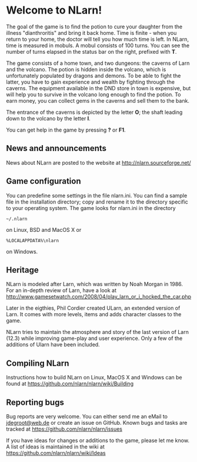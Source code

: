 Welcome to NLarn!
=================

The goal of the game is to find the potion to cure your daughter from the
illness "dianthroritis" and bring it back home. Time is finite - when you
return to your home, the doctor will tell you how much time is left. In
NLarn, time is measured in mobuls. A mobul consists of 100 turns. You can
see the number of turns elapsed in the status bar on the right, prefixed
with **T**.

The game consists of a home town, and two dungeons: the caverns of Larn and
the volcano. The potion is hidden inside the volcano, which is unfortunately
populated by dragons and demons. To be able to fight the latter, you have to
gain experience and wealth by fighting through the caverns. The equipment
available in the DND store in town is expensive, but will help you to survive
in the volcano long enough to find the potion. To earn money, you can collect
gems in the caverns and sell them to the bank.

The entrance of the caverns is depicted by the letter **O**; the shaft leading
down to the volcano by the letter **I**.

You can get help in the game by pressing **?** or **F1**.


## News and announcements

News about NLarn are posted to the website at http://nlarn.sourceforge.net/


## Game configuration

You can predefine some settings in the file nlarn.ini. You can find a sample
file in the installation directory; copy and rename it to the directory
specific to your operating system. The game looks for nlarn.ini in the
directory

	~/.nlarn

on Linux, BSD and MacOS X or

	%LOCALAPPDATA%\nlarn

on Windows.


## Heritage

NLarn is modeled after Larn, which was written by Noah Morgan in 1986.
For an in-depth review of Larn, have a look at
http://www.gamesetwatch.com/2008/04/play_larn_or_i_hocked_the_car.php

Later in the eigthies, Phil Cordier created ULarn, an extended version of
Larn. It comes with more levels, items and adds character classes to the
game.

NLarn tries to maintain the atmosphere and story of the last version of
Larn (12.3) while improving game-play and user experience. Only a few of
the additions of Ularn have been included.


## Compiling NLarn

Instructions how to build NLarn on Linux, MacOS X and Windows can be found at
https://github.com/nlarn/nlarn/wiki/Building


## Reporting bugs

Bug reports are very welcome. You can either send me an eMail to
<jdegroot@web.de> or create an issue on GitHub.
Known bugs and tasks are tracked at https://github.com/nlarn/nlarn/issues

If you have ideas for changes or additions to the game, please let me know.
A list of ideas is maintained in the wiki at https://github.com/nlarn/nlarn/wiki/Ideas
